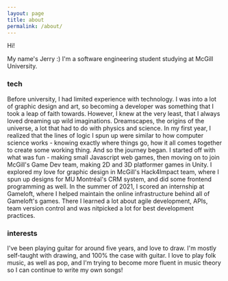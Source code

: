 ```yaml
---
layout: page
title: about
permalink: /about/
---
```


Hi!

My name's Jerry :) I'm a software engineering student studying at McGill University.

### tech

Before university, I had limited experience with technology. I was into a lot of graphic design and art, so becoming a developer was something that I took a leap of faith towards. However, I knew at the very least, that I always loved dreaming up wild imaginations. Dreamscapes, the origins of the universe, a lot that had to do with physics and science. In my first year, I realized that the lines of logic I spun up were similar to how computer science works - knowing exactly where things go, how it all comes together to create some working thing. And so the journey began. I started off with what was fun - making small Javascript web games, then moving on to join McGill's Game Dev team, making 2D and 3D platformer games in Unity. I explored my love for graphic design in McGill's Hack4Impact team, where I spun up designs for MU Montréal's CRM system, and did some frontend programming as well. In the summer of 2021, I scored an internship at Gameloft, where I helped maintain the online infrastructure behind all of Gameloft's games. There I learned a lot about agile development, APIs, team version control and was nitpicked a lot for best development practices.

### interests

I've been playing guitar for around five years, and love to draw. I'm mostly self-taught with drawing, and 100% the case with guitar. I love to play folk music, as well as pop, and I'm trying to become more fluent in music theory so I can continue to write my own songs!

